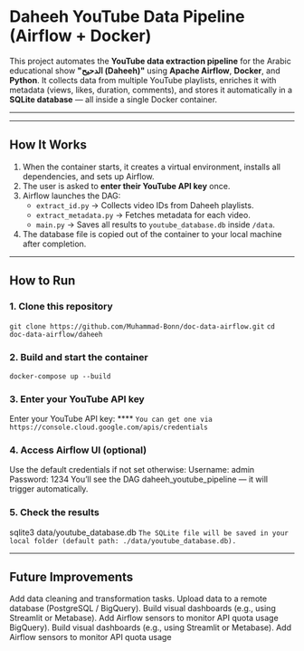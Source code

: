 # Daheeh YouTube Data Pipeline (Airflow + Docker)

This project automates the **YouTube data extraction pipeline** for the Arabic educational show **"الدحيح (Daheeh)"** using **Apache Airflow**, **Docker**, and **Python**.
It collects data from multiple YouTube playlists, enriches it with metadata (views, likes, duration, comments), and stores it automatically in a **SQLite database** — all inside a single Docker container.

---
---

## How It Works

1. When the container starts, it creates a virtual environment, installs all dependencies, and sets up Airflow.
2. The user is asked to **enter their YouTube API key** once.
3. Airflow launches the DAG:
   - `extract_id.py` → Collects video IDs from Daheeh playlists.
   - `extract_metadata.py` → Fetches metadata for each video.
   - `main.py` → Saves all results to `youtube_database.db` inside `/data`.
4. The database file is copied out of the container to your local machine after completion.

---

## How to Run

### 1. Clone this repository
`git clone https://github.com/Muhammad-Bonn/doc-data-airflow.git`
`cd doc-data-airflow/daheeh`

### 2. Build and start the container
`docker-compose up --build`

### 3. Enter your YouTube API key
Enter your YouTube API key: **** 
`You can get one via https://console.cloud.google.com/apis/credentials`

### 4. Access Airflow UI (optional)
Use the default credentials if not set otherwise:
Username: admin
Password: 1234
You’ll see the DAG daheeh_youtube_pipeline — it will trigger automatically.

### 5. Check the results
sqlite3 data/youtube_database.db
`The SQLite file will be saved in your local folder (default path: ./data/youtube_database.db).`

---

## Future Improvements
Add data cleaning and transformation tasks.
Upload data to a remote database (PostgreSQL / BigQuery).
Build visual dashboards (e.g., using Streamlit or Metabase).
Add Airflow sensors to monitor API quota usage
BigQuery).
Build visual dashboards (e.g., using Streamlit or Metabase).
Add Airflow sensors to monitor API quota usage
